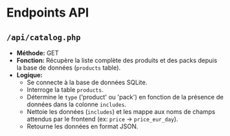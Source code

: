# Endpoints API

## `/api/catalog.php`
- **Méthode:** GET
- **Fonction:** Récupère la liste complète des produits et des packs depuis la base de données (`products` table).
- **Logique:**
  - Se connecte à la base de données SQLite.
  - Interroge la table `products`.
  - Détermine le `type` ('product' ou 'pack') en fonction de la présence de données dans la colonne `includes`.
  - Nettoie les données (`includes`) et les mappe aux noms de champs attendus par le frontend (ex: `price` -> `price_eur_day`).
  - Retourne les données en format JSON.
